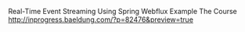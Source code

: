 Real-Time Event Streaming Using Spring Webflux Example
The Course
http://inprogress.baeldung.com/?p=82476&preview=true
